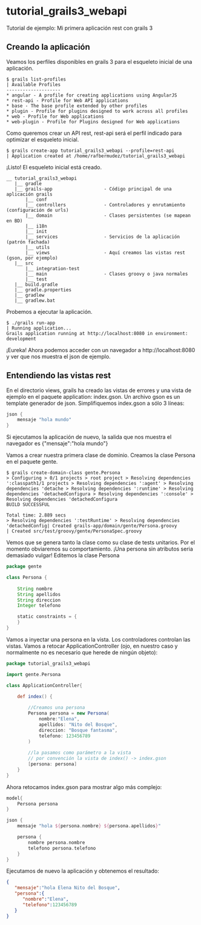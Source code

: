 # tutorial_grails3_webapi
Tutorial de ejemplo: Mi primera aplicación rest con grails 3

## Creando la aplicación
Veamos los perfiles disponibles en grails 3 para el esqueleto inicial de una aplicación.

```
$ grails list-profiles
| Available Profiles
--------------------
* angular - A profile for creating applications using AngularJS
* rest-api - Profile for Web API applications
* base - The base profile extended by other profiles
* plugin - Profile for plugins designed to work across all profiles
* web - Profile for Web applications
* web-plugin - Profile for Plugins designed for Web applications
```
Como queremos crear un API rest, rest-api será el perfil indicado para optimizar el esqueleto inicial.
```
$ grails create-app tutorial_grails3_webapi --profile=rest-api
| Application created at /home/rafbermudez/tutorial_grails3_webapi
```
¡Listo! El esqueleto inicial está creado. 
```
__ tutorial_grails3_webapi
   |__ gradle
   |__ grails-app                   - Código principal de una aplicación grails
       |__ conf                     
       |__ controllers              - Controladores y enrutamiento (configuración de urls)
       |__ domain                   - Clases persistentes (se mapean en BD)
       |__ i18n
       |__ init
       |__ services                 - Servicios de la aplicación (patrón fachada)
       |__ utils
       |__ views                    - Aquí creamos las vistas rest (gson, por ejemplo) 
   |__ src
       |__ integration-test
       |__ main                     - Clases groovy o java normales
       |__ test
   |__ build.gradle
   |__ gradle.properties
   |__ gradlew
   |__ gradlew.bat
```
Probemos a ejecutar la aplicación.
```
$ ./grails run-app
| Running application...
Grails application running at http://localhost:8080 in environment: development
```
¡Eureka! Ahora podemos acceder con un navegador a http://localhost:8080 y ver que nos muestra el json de ejemplo.

## Entendiendo las vistas rest

En el directorio views, grails ha creado las vistas de errores y una vista de ejemplo en el paquete application: index.gson. Un archivo gson es un template generador de json. Simplifiquemos index.gson a sólo 3 líneas:
```groovy
json {
    mensaje "hola mundo"
}
```
Si ejecutamos la aplicación de nuevo, la salida que nos muestra el navegador es {"mensaje":"hola mundo"}

Vamos a crear nuestra primera clase de dominio. Creamos la clase Persona en el paquete gente. 
```
$ grails create-domain-class gente.Persona
> Configuring > 0/1 projects > root project > Resolving dependencies ':classpath1/1 projects > Resolving dependencies ':agent' > Resolving dependencies 'detache > Resolving dependencies ':runtime' > Resolving dependencies 'detachedConfigura > Resolving dependencies ':console' > Resolving dependencies 'detachedConfigura
BUILD SUCCESSFUL

Total time: 2.889 secs
> Resolving dependencies ':testRuntime' > Resolving dependencies 'detachedConfig| Created grails-app/domain/gente/Persona.groovy
| Created src/test/groovy/gente/PersonaSpec.groovy
```
Vemos que se genera tanto la clase como su clase de tests unitarios. Por el momento obviaremos su comportamiento. ¡Una persona sin atributos seria demasiado vulgar! Editemos la clase Persona

```groovy
package gente

class Persona {
    
    String nombre
    String apellidos
    String direccion
    Integer telefono

    static constraints = {
    }
}
```

Vamos a inyectar una persona en la vista. Los controladores controlan las vistas. Vamos a retocar ApplicationController (ojo, en nuestro caso y normalmente no es necesario que herede de ningún objeto):
```groovy
package tutorial_grails3_webapi

import gente.Persona

class ApplicationController{

    def index() {
        
        //Creamos una persona
        Persona persona = new Persona(
            nombre:"Elena",
            apellidos: "Nito del Bosque",
            direccion: "Bosque fantasma",
            telefono: 123456789
        )
        
        //la pasamos como parámetro a la vista
        // por convención la vista de index() -> index.gson
        [persona: persona]
    }
}
```
Ahora retocamos index.gson para mostrar algo más complejo:
```groovy
model{
    Persona persona
}

json {
    mensaje "hola ${persona.nombre} ${persona.apellidos}"

    persona {
        nombre persona.nombre
        telefono persona.telefono
    }    
}
```
Ejecutamos de nuevo la aplicación y obtenemos el resultado:
```json
{  
   "mensaje":"hola Elena Nito del Bosque",
   "persona":{  
      "nombre":"Elena",
      "telefono":123456789
   }
}
```
